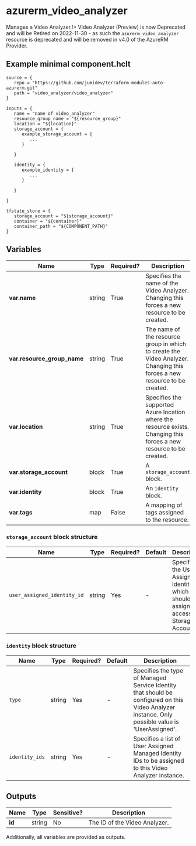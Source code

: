 # azurerm_video_analyzer

Manages a Video Analyzer.!> Video Analyzer (Preview) is now Deprecated and will be Retired on 2022-11-30 - as such the `azurerm_video_analyzer` resource is deprecated and will be removed in v4.0 of the AzureRM Provider.

## Example minimal component.hclt

```hcl
source = {
   repo = "https://github.com/jumidev/terraform-modules-auto-azurerm.git" 
   path = "video_analyzer/video_analyzer" 
}

inputs = {
   name = "name of video_analyzer" 
   resource_group_name = "${resource_group}" 
   location = "${location}" 
   storage_account = {
      example_storage_account = {
         ...
      }
  
   }
 
   identity = {
      example_identity = {
         ...
      }
  
   }
 
}

tfstate_store = {
   storage_account = "${storage_account}" 
   container = "${container}" 
   container_path = "${COMPONENT_PATH}" 
}

```

## Variables

| Name | Type | Required? |  Description |
| ---- | ---- | --------- |  ----------- |
| **var.name** | string | True | Specifies the name of the Video Analyzer. Changing this forces a new resource to be created. | 
| **var.resource_group_name** | string | True | The name of the resource group in which to create the Video Analyzer. Changing this forces a new resource to be created. | 
| **var.location** | string | True | Specifies the supported Azure location where the resource exists. Changing this forces a new resource to be created. | 
| **var.storage_account** | block | True | A `storage_account` block. | 
| **var.identity** | block | True | An `identity` block. | 
| **var.tags** | map | False | A mapping of tags assigned to the resource. | 

### `storage_account` block structure

| Name | Type | Required? | Default | Description |
| ---- | ---- | --------- | ------- | ----------- |
| `user_assigned_identity_id` | string | Yes | - | Specifies the User Assigned Identity ID which should be assigned to access this Storage Account. |

### `identity` block structure

| Name | Type | Required? | Default | Description |
| ---- | ---- | --------- | ------- | ----------- |
| `type` | string | Yes | - | Specifies the type of Managed Service Identity that should be configured on this Video Analyzer instance. Only possible value is 'UserAssigned'. |
| `identity_ids` | string | Yes | - | Specifies a list of User Assigned Managed Identity IDs to be assigned to this Video Analyzer instance. |



## Outputs

| Name | Type | Sensitive? | Description |
| ---- | ---- | --------- | --------- |
| **id** | string | No  | The ID of the Video Analyzer. | 

Additionally, all variables are provided as outputs.
